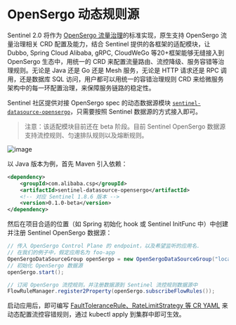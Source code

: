 # OpenSergo 动态规则源

Sentinel 2.0 将作为 [OpenSergo 流量治理](https://opensergo.io/zh-cn/)的标准实现，原生支持 OpenSergo 流量治理相关 CRD 配置及能力，结合 Sentinel 提供的各框架的适配模块，让 Dubbo, Spring Cloud Alibaba, gRPC, CloudWeGo 等20+框架能够无缝接入到 OpenSergo 生态中，用统一的 CRD 来配置流量路由、流控降级、服务容错等治理规则。无论是 Java 还是 Go 还是 Mesh 服务，无论是 HTTP 请求还是 RPC 调用，还是数据库 SQL 访问，用户都可以用统一的容错治理规则 CRD 来给微服务架构中的每一环配置治理，来保障服务链路的稳定性。

Sentinel 社区提供对接 OpenSergo spec 的动态数据源模块 [`sentinel-datasource-opensergo`](https://github.com/alibaba/Sentinel/tree/master/sentinel-extension/sentinel-datasource-opensergo)，只需要按照 Sentinel 数据源的方式接入即可。

> 注意：该适配模块目前还在 beta 阶段。目前 Sentinel OpenSergo 数据源支持流控规则、匀速排队规则以及熔断规则。

![image](https://user-images.githubusercontent.com/9434884/186125289-efb5e75a-0d6d-486c-a577-f986024ad911.png)

以 Java 版本为例，首先 Maven 引入依赖：

```xml
<dependency>
    <groupId>com.alibaba.csp</groupId>
    <artifactId>sentinel-datasource-opensergo</artifactId>
    <!-- 对应 Sentinel 1.8.6 版本 -->
    <version>0.1.0-beta</version>
</dependency>
```

然后在项目合适的位置（如 Spring 初始化 hook 或 Sentinel InitFunc 中）中创建并注册 Sentinel OpenSergo 数据源：

```java
// 传入 OpenSergo Control Plane 的 endpoint，以及希望监听的应用名.
// 在我们的例子中，假定应用名为 foo-app
OpenSergoDataSourceGroup openSergo = new OpenSergoDataSourceGroup("localhost", 10246, "default", "foo-app");
// 初始化 OpenSergo 数据源
openSergo.start();

// 订阅 OpenSergo 流控规则，并注册数据源到 Sentinel 流控规则数据源中
FlowRuleManager.register2Property(openSergo.subscribeFlowRules());
```

启动应用后，即可编写 [FaultToleranceRule、RateLimitStrategy 等 CR YAML](https://github.com/opensergo/opensergo-specification/blob/main/specification/zh-Hans/fault-tolerance.md) 来动态配置流控容错规则，通过 kubectl apply 到集群中即可生效。